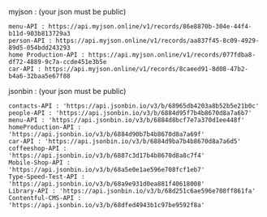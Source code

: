 myjson : (your json must be public)

    menu-API : https://api.myjson.online/v1/records/86e8870b-304e-44f4-b11d-903b813729a3
    person-API : https://api.myjson.online/v1/records/aa837f45-8c09-4929-89d5-054bdd243293
    home Production-API : https://api.myjson.online/v1/records/077fdba8-df72-4889-9c7a-ccde451e3b5e
    car-API : https://api.myjson.online/v1/records/8caeed91-8d08-47b2-b4a6-32baa5e67f88

jsonbin : (your json must be public)

    contacts-API : 'https://api.jsonbin.io/v3/b/68965db4203a8b52b5e21b0c'
    people-API : 'https://api.jsonbin.io/v3/b/6884d95f7b4b8670d8a7a6b7'
    menu-API : 'https://api.jsonbin.io/v3/b/6884d8bcf7e7a370d1ee448f'
    homeProduction-API : 'https://api.jsonbin.io/v3/b/6884d90b7b4b8670d8a7a69f'
    car-API : 'https://api.jsonbin.io/v3/b/6884d9ba7b4b8670d8a7a6d5'
    coffeeshop-API : 'https://api.jsonbin.io/v3/b/6887c3d17b4b8670d8a8c7f4'
    Mobile-Shop-API : 'https://api.jsonbin.io/v3/b/68a5e0e1ae596e708fcf1eb7'
    Type-Speed-Test-API : 'https://api.jsonbin.io/v3/b/68a9e931d0ea881f40618008'
    Library-API : 'https://api.jsonbin.io/v3/b/68d251c6ae596e708ff861fa'
    Contentful-CMS-API : 'https://api.jsonbin.io/v3/b/68dfed4943b1c97be9592f8a'
